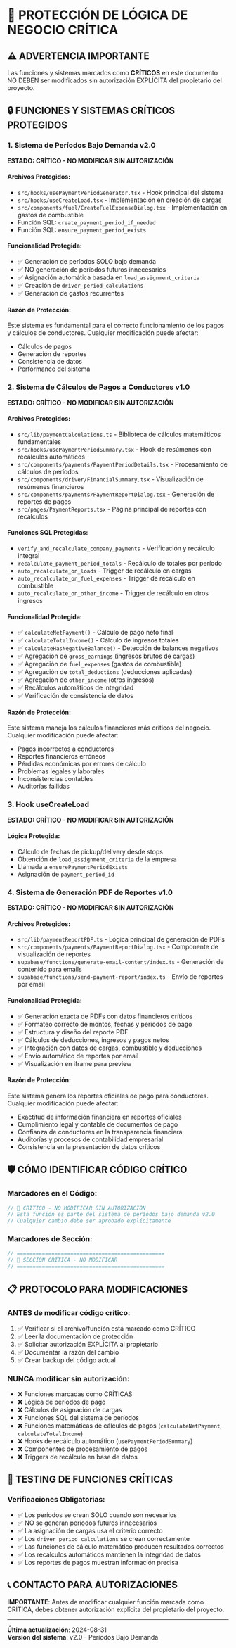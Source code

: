 # 🚨 PROTECCIÓN DE LÓGICA DE NEGOCIO CRÍTICA

## ⚠️ ADVERTENCIA IMPORTANTE
Las funciones y sistemas marcados como **CRÍTICOS** en este documento NO DEBEN ser modificados sin autorización EXPLÍCITA del propietario del proyecto.

## 🔒 FUNCIONES Y SISTEMAS CRÍTICOS PROTEGIDOS

### 1. Sistema de Períodos Bajo Demanda v2.0
**ESTADO: CRÍTICO - NO MODIFICAR SIN AUTORIZACIÓN**

#### Archivos Protegidos:
- `src/hooks/usePaymentPeriodGenerator.tsx` - Hook principal del sistema
- `src/hooks/useCreateLoad.tsx` - Implementación en creación de cargas
- `src/components/fuel/CreateFuelExpenseDialog.tsx` - Implementación en gastos de combustible
- Función SQL: `create_payment_period_if_needed`
- Función SQL: `ensure_payment_period_exists`

#### Funcionalidad Protegida:
- ✅ Generación de períodos SOLO bajo demanda
- ✅ NO generación de períodos futuros innecesarios
- ✅ Asignación automática basada en `load_assignment_criteria`
- ✅ Creación de `driver_period_calculations`
- ✅ Generación de gastos recurrentes

#### Razón de Protección:
Este sistema es fundamental para el correcto funcionamiento de los pagos y cálculos de conductores. Cualquier modificación puede afectar:
- Cálculos de pagos
- Generación de reportes
- Consistencia de datos
- Performance del sistema

### 2. Sistema de Cálculos de Pagos a Conductores v1.0
**ESTADO: CRÍTICO - NO MODIFICAR SIN AUTORIZACIÓN**

#### Archivos Protegidos:
- `src/lib/paymentCalculations.ts` - Biblioteca de cálculos matemáticos fundamentales
- `src/hooks/usePaymentPeriodSummary.tsx` - Hook de resúmenes con recálculos automáticos
- `src/components/payments/PaymentPeriodDetails.tsx` - Procesamiento de cálculos de períodos
- `src/components/driver/FinancialSummary.tsx` - Visualización de resúmenes financieros
- `src/components/payments/PaymentReportDialog.tsx` - Generación de reportes de pagos
- `src/pages/PaymentReports.tsx` - Página principal de reportes con recálculos

#### Funciones SQL Protegidas:
- `verify_and_recalculate_company_payments` - Verificación y recálculo integral
- `recalculate_payment_period_totals` - Recálculo de totales por período
- `auto_recalculate_on_loads` - Trigger de recálculo en cargas
- `auto_recalculate_on_fuel_expenses` - Trigger de recálculo en combustible
- `auto_recalculate_on_other_income` - Trigger de recálculo en otros ingresos

#### Funcionalidad Protegida:
- ✅ `calculateNetPayment()` - Cálculo de pago neto final
- ✅ `calculateTotalIncome()` - Cálculo de ingresos totales
- ✅ `calculateHasNegativeBalance()` - Detección de balances negativos
- ✅ Agregación de `gross_earnings` (ingresos brutos de cargas)
- ✅ Agregación de `fuel_expenses` (gastos de combustible)
- ✅ Agregación de `total_deductions` (deducciones aplicadas)
- ✅ Agregación de `other_income` (otros ingresos)
- ✅ Recálculos automáticos de integridad
- ✅ Verificación de consistencia de datos

#### Razón de Protección:
Este sistema maneja los cálculos financieros más críticos del negocio. Cualquier modificación puede afectar:
- Pagos incorrectos a conductores
- Reportes financieros erróneos
- Pérdidas económicas por errores de cálculo
- Problemas legales y laborales
- Inconsistencias contables
- Auditorías fallidas

### 3. Hook useCreateLoad
**ESTADO: CRÍTICO - NO MODIFICAR SIN AUTORIZACIÓN**

#### Lógica Protegida:
- Cálculo de fechas de pickup/delivery desde stops
- Obtención de `load_assignment_criteria` de la empresa
- Llamada a `ensurePaymentPeriodExists`
- Asignación de `payment_period_id`

### 4. Sistema de Generación PDF de Reportes v1.0
**ESTADO: CRÍTICO - NO MODIFICAR SIN AUTORIZACIÓN**

#### Archivos Protegidos:
- `src/lib/paymentReportPDF.ts` - Lógica principal de generación de PDFs
- `src/components/payments/PaymentReportDialog.tsx` - Componente de visualización de reportes
- `supabase/functions/generate-email-content/index.ts` - Generación de contenido para emails
- `supabase/functions/send-payment-report/index.ts` - Envío de reportes por email

#### Funcionalidad Protegida:
- ✅ Generación exacta de PDFs con datos financieros críticos
- ✅ Formateo correcto de montos, fechas y períodos de pago
- ✅ Estructura y diseño del reporte PDF
- ✅ Cálculos de deducciones, ingresos y pagos netos
- ✅ Integración con datos de cargas, combustible y deducciones
- ✅ Envío automático de reportes por email
- ✅ Visualización en iframe para preview

#### Razón de Protección:
Este sistema genera los reportes oficiales de pago para conductores. Cualquier modificación puede afectar:
- Exactitud de información financiera en reportes oficiales
- Cumplimiento legal y contable de documentos de pago
- Confianza de conductores en la transparencia financiera
- Auditorías y procesos de contabilidad empresarial
- Consistencia en la presentación de datos críticos

## 🛡️ CÓMO IDENTIFICAR CÓDIGO CRÍTICO

### Marcadores en el Código:
```typescript
// 🚨 CRÍTICO - NO MODIFICAR SIN AUTORIZACIÓN
// Esta función es parte del sistema de períodos bajo demanda v2.0
// Cualquier cambio debe ser aprobado explícitamente
```

### Marcadores de Sección:
```typescript
// ===============================================
// 🚨 SECCIÓN CRÍTICA - NO MODIFICAR
// ===============================================
```

## 📋 PROTOCOLO PARA MODIFICACIONES

### ANTES de modificar código crítico:
1. ✅ Verificar si el archivo/función está marcado como CRÍTICO
2. ✅ Leer la documentación de protección
3. ✅ Solicitar autorización EXPLÍCITA al propietario
4. ✅ Documentar la razón del cambio
5. ✅ Crear backup del código actual

### NUNCA modificar sin autorización:
- ❌ Funciones marcadas como CRÍTICAS
- ❌ Lógica de períodos de pago
- ❌ Cálculos de asignación de cargas
- ❌ Funciones SQL del sistema de períodos
- ❌ Funciones matemáticas de cálculos de pagos (`calculateNetPayment`, `calculateTotalIncome`)
- ❌ Hooks de recálculo automático (`usePaymentPeriodSummary`)
- ❌ Componentes de procesamiento de pagos
- ❌ Triggers de recálculo en base de datos

## 🔧 TESTING DE FUNCIONES CRÍTICAS

### Verificaciones Obligatorias:
- ✅ Los períodos se crean SOLO cuando son necesarios
- ✅ NO se generan períodos futuros innecesarios
- ✅ La asignación de cargas usa el criterio correcto
- ✅ Los `driver_period_calculations` se crean correctamente
- ✅ Las funciones de cálculo matemático producen resultados correctos
- ✅ Los recálculos automáticos mantienen la integridad de datos
- ✅ Los reportes de pagos muestran información precisa

## 📞 CONTACTO PARA AUTORIZACIONES

**IMPORTANTE**: Antes de modificar cualquier función marcada como CRÍTICA, debes obtener autorización explícita del propietario del proyecto.

---
**Última actualización**: 2024-08-31  
**Versión del sistema**: v2.0 - Períodos Bajo Demanda